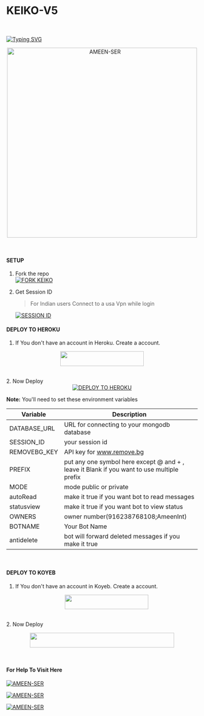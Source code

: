 # KEIKO-V5
</br>

<a href="https://git.io/typing-svg"><img src="https://readme-typing-svg.demolab.com?font=bold&size=55&pause=1000&color=red&center=true&width=910&height=100&lines=I'M+KEIKO-V5;MULTI+FUNCTIONAL;WHATSAPP+BOT;MADE+WITH+LOVE🦋;CODED+BY+AMEEN-XNT" alt="Typing SVG" /></a>
  
<p align="center">  
  <a href="https://wa.me/+916238768108?text=HEY+VRO+BIG+FAN+VRO😝">
    <img alt=AMEEN-SER height="500" src="./AMEEN-SER/AMEEN.png" width="500">
   
</a> 

</p>

</br>

#### SETUP

1. Fork the repo
    <br>
<a href='https://github.com/AmeenRepo/KEIKO-V5/fork' target="_blank"><img alt='FORK KEIKO' src='https://img.shields.io/badge/Fork Repo-100000?style=for-the-badge&logo=scan&logoColor=white&labelColor=black&color=black'/></a>



2. Get Session ID
   <br>
   > For Indian users Connect to a usa Vpn while login
    
     <a href='https://session.guruapi.tech' target="_blank"><img alt='SESSION ID' src='https://img.shields.io/badge/Session_id-100000?style=for-the-badge&logo=scan&logoColor=white&labelColor=black&color=black'/></a>

#### DEPLOY TO HEROKU

1. If You don't have an account in Heroku. Create a account.
    <br>
<p align="center"><a href="https://signup.heroku.com"> <img src="https://img.shields.io/badge/heroku%20Account-blue?style=for-the-badge&logo=heroku" width="220" height="38.45"/></a></p>
<br>
2. Now Deploy
   <br>
 <div align="center">
  <a href="https://heroku.com/deploy?template=https://github.com/AmeenRepo/KEIKO-V5">
    <img src="https://www.herokucdn.com/deploy/button.svg" alt="DEPLOY TO HEROKU">
  </a>
</div>

**Note:** You'll need to set these environment variables 

| Variable | Description 
|---|---|
| DATABASE_URL | URL for connecting to your mongodb database | 
| SESSION_ID | your session id | 
| REMOVEBG_KEY | API key for www.remove.bg | 
| PREFIX | put any one symbol here except @ and + , leave it Blank if you want to use multiple prefix |
| MODE | mode public or private |
| autoRead | make it true if you want bot to read messages |
| statusview | make it true if you want bot to view status | 
| OWNERS | owner number(916238768108;AmeenInt) | 
| BOTNAME | Your Bot Name | 
| antidelete | bot will forward deleted messages if you make it true | 

</div>
<br>

#### DEPLOY TO KOYEB

1. If You don't have an account in Koyeb. Create a account.
    <br>
    <p align="center"><a href="https://app.koyeb.com"> <img src="https://img.shields.io/badge/koyeb%20Account-blue?style=for-the-badge&logo=koyeb" width="220" height="38.45"/></a></p>
<br>
2. Now Deploy
 <br>
  <p align="center"><a href="https://app.koyeb.com/services/deploy/?type=git&repository=https%3A%2F%2Fgithub.com%2FRAONEAMEEN%2FKEIKO-V5&branch=main&name=keikov5&builder=dockerfile&args=npm&args=start&ports=8000%3Bhttp%3B%2F&env%5BSESSION_ID%5D=your_session"> <img src="https://www.koyeb.com/static/images/deploy/button.svg" width="380" height="38.45"/></a></p>
  <br>
  
#### For Help To Visit Here

<a href='https://instagram.com/mr.z_ninja' target="_blank"><img alt='AMEEN-SER' src='https://img.shields.io/badge/-AMEEN_INT-white?style=for-the-badge&logo=instagram&logoColor=pink'/></a>
<br>

<a href='https://wa.me/916238768108?text=Hey🌠!+Want+Help' target="_blank"><img alt='AMEEN-SER' src='https://img.shields.io/badge/-AMEEN_INT-white?style=for-the-badge&logo=whatsapp&logoColor=green'/></a>
<br>

<a href='https://github.com/AmeenRepo' target="_blank"><img alt='AMEEN-SER' src='https://img.shields.io/badge/-AMEEN_INT-white?style=for-the-badge&logo=github&logoColor=black'/></a>
<br>
